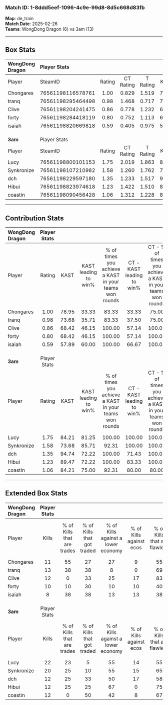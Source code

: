 ### Match ID: 1-8ddd5eef-1096-4c9e-99d8-8d5c668d83fb  
**Map**: de_train  
**Match Date**: 2025-02-26  
**Teams**: WongDong Dragon (6) vs 3am (13)  

---  

## Box Stats  

| **WongDong Dragon** | Player Stats      |        |           |          |       |       |       |         |        |      |     |
| :- | :- | :-: | :-: | :-: | :-: | :-: | :-: | :-: | :-: | :-: | :-: |
| Player              | SteamID           | Rating | CT Rating | T Rating | KAST  |  ADR  | Kills | Assists | Deaths | K/D  | HS% |
| Chongares           | 76561198116578761 |  1.00  |   0.829   |  1.519   | 78.95 | 77.5  |  11   |    6    |   15   | 0.73 | 45  |
| tranq               | 76561198295464498 |  0.98  |   1.468   |  0.717   | 73.68 | 75.2  |  13   |    5    |   17   | 0.76 | 84  |
| Clive               | 76561198204241475 |  0.86  |   0.778   |  1.232   | 68.42 | 58.6  |  12   |    3    |   16   | 0.75 | 41  |
| forty               | 76561198284418119 |  0.80  |   0.752   |  1.113   | 68.42 | 64.8  |  10   |    5    |   16   | 0.63 | 40  |
| isaiah              | 76561198820669818 |  0.59  |   0.405   |  0.975   | 57.89 | 57.1  |   8   |    2    |   16   | 0.50 | 75  |
|                     |                   |        |           |          |       |       |       |         |        |      |     |
|                     |                   |        |           |          |       |       |       |         |        |      |     |
|                     |                   |        |           |          |       |       |       |         |        |      |     |
| **3am**             | Player Stats      |        |           |          |       |       |       |         |        |      |     |
| Player              | SteamID           | Rating | CT Rating | T Rating | KAST  |  ADR  | Kills | Assists | Deaths | K/D  | HS% |
| Lucy                | 76561198800101153 |  1.75  |   2.019   |  1.863   | 84.21 | 112.8 |  22   |    4    |   11   | 2.00 | 54  |
| Synkronize          | 76561198107210982 |  1.58  |   1.260   |  1.762   | 73.68 | 88.1  |  20   |    2    |   8    | 2.50 | 45  |
| dch                 | 76561198229597180 |  1.35  |   1.233   |  1.517   | 94.74 | 89.5  |  12   |    8    |   10   | 1.20 | 66  |
| Hibui               | 76561198823974618 |  1.23  |   1.422   |  1.510   | 89.47 | 70.2  |  12   |    5    |   10   | 1.20 | 50  |
| coastin             | 76561198090456428 |  1.06  |   1.312   |  1.228   | 84.21 | 82.8  |  12   |   10    |   17   | 0.71 | 50  |
---  

## Contribution Stats  

| **WongDong Dragon** | Player Stats |       |                      |                                                        |                           |                                                             |                          |                                                            |
| :- | :-: | :-: | :-: | :-: | :-: | :-: | :-: | :-: |
| Player              |    Rating    | KAST  | KAST leading to win% | % of times you achieve a KAST in your teams won rounds | CT - KAST leading to win% | CT - % of times you achieve a KAST in your teams won rounds | T - KAST leading to win% | T - % of times you achieve a KAST in your teams won rounds |
| Chongares           |     1.00     | 78.95 |        33.33         |                         83.33                          |           33.33           |                            75.00                            |          33.33           |                           100.00                           |
| tranq               |     0.98     | 73.68 |        35.71         |                         83.33                          |           37.50           |                            75.00                            |          33.33           |                           100.00                           |
| Clive               |     0.86     | 68.42 |        46.15         |                         100.00                         |           57.14           |                           100.00                            |          33.33           |                           100.00                           |
| forty               |     0.80     | 68.42 |        46.15         |                         100.00                         |           57.14           |                           100.00                            |          33.33           |                           100.00                           |
| isaiah              |     0.59     | 57.89 |        60.00         |                         100.00                         |           66.67           |                           100.00                            |          50.00           |                           100.00                           |
|                     |              |       |                      |                                                        |                           |                                                             |                          |                                                            |
|                     |              |       |                      |                                                        |                           |                                                             |                          |                                                            |
|                     |              |       |                      |                                                        |                           |                                                             |                          |                                                            |
| **3am**             | Player Stats |       |                      |                                                        |                           |                                                             |                          |                                                            |
| Player              |    Rating    | KAST  | KAST leading to win% | % of times you achieve a KAST in your teams won rounds | CT - KAST leading to win% | CT - % of times you achieve a KAST in your teams won rounds | T - KAST leading to win% | T - % of times you achieve a KAST in your teams won rounds |
| Lucy                |     1.75     | 84.21 |        81.25         |                         100.00                         |          100.00           |                           100.00                            |          72.73           |                           100.00                           |
| Synkronize          |     1.58     | 73.68 |        85.71         |                         92.31                          |          100.00           |                           100.00                            |          77.78           |                           87.50                            |
| dch                 |     1.35     | 94.74 |        72.22         |                         100.00                         |           71.43           |                           100.00                            |          72.73           |                           100.00                           |
| Hibui               |     1.23     | 89.47 |        72.22         |                         100.00                         |           83.33           |                           100.00                            |          66.67           |                           100.00                           |
| coastin             |     1.06     | 84.21 |        75.00         |                         92.31                          |           80.00           |                            80.00                            |          72.73           |                           100.00                           |
---  

## Extended Box Stats  

| **WongDong Dragon** | Player Stats |                            |                            |                                    |                         |                              |                                 |        |                             |                                     |                          |                               |                            |
| :- | :-: | :-: | :-: | :-: | :-: | :-: | :-: | :-: | :-: | :-: | :-: | :-: | :-: |
| Player              |    Kills     | % of Kills that are trades | % of Kills that got traded | % of Kills against a lower economy | % of Kills against ecos | % of Kills that are flawless | % of Kills that are close duels | Deaths | % of Deaths that get traded | % of Deaths against a lower economy | % of Deaths against ecos | % of Deaths that are flawless | % of Deaths that are close |
| Chongares           |      11      |             55             |             27             |                 27                 |            9            |              55              |                0                |   15   |             20              |                 13                  |            0             |              60               |             7              |
| tranq               |      13      |             38             |             38             |                 8                  |            0            |              69              |                8                |   17   |             24              |                 18                  |            6             |              59               |             0              |
| Clive               |      12      |             0              |             33             |                 25                 |           17            |              83              |                8                |   16   |             19              |                 13                  |            0             |              50               |             6              |
| forty               |      10      |             10             |             30             |                 10                 |           10            |              40              |               30                |   16   |             19              |                 19                  |            6             |              50               |             0              |
| isaiah              |      8       |             38             |             38             |                 13                 |           13            |              38              |                0                |   16   |             13              |                 19                  |            6             |              88               |             6              |
|                     |              |                            |                            |                                    |                         |                              |                                 |        |                             |                                     |                          |                               |                            |
|                     |              |                            |                            |                                    |                         |                              |                                 |        |                             |                                     |                          |                               |                            |
|                     |              |                            |                            |                                    |                         |                              |                                 |        |                             |                                     |                          |                               |                            |
| **3am**             | Player Stats |                            |                            |                                    |                         |                              |                                 |        |                             |                                     |                          |                               |                            |
| Player              |    Kills     | % of Kills that are trades | % of Kills that got traded | % of Kills against a lower economy | % of Kills against ecos | % of Kills that are flawless | % of Kills that are close duels | Deaths | % of Deaths that get traded | % of Deaths against a lower economy | % of Deaths against ecos | % of Deaths that are flawless | % of Deaths that are close |
| Lucy                |      22      |             23             |             5              |                 55                 |           14            |              55              |                5                |   11   |             55              |                 55                  |            9             |              64               |             18             |
| Synkronize          |      20      |             25             |             10             |                 55                 |           15            |              65              |                0                |   8    |              0              |                 63                  |            0             |              50               |             13             |
| dch                 |      12      |             25             |             33             |                 50                 |           17            |              58              |                8                |   10   |             20              |                 70                  |            10            |              60               |             10             |
| Hibui               |      12      |             25             |             25             |                 67                 |            0            |              75              |                0                |   10   |             40              |                 50                  |            0             |              50               |             0              |
| coastin             |      12      |             0              |             50             |                 42                 |            8            |              67              |                8                |   17   |             41              |                 41                  |            6             |              59               |             6              |

